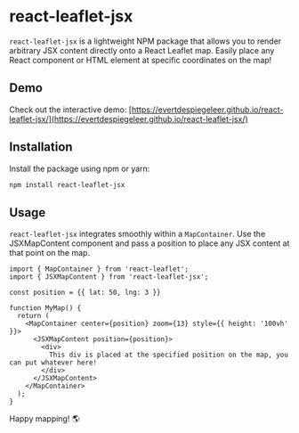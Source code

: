 # react-leaflet-jsx

`react-leaflet-jsx` is a lightweight NPM package that allows you to render arbitrary JSX content directly onto a React Leaflet map.
Easily place any React component or HTML element at specific coordinates on the map!

## Demo

Check out the interactive demo: [https://evertdespiegeleer.github.io/react-leaflet-jsx/](https://evertdespiegeleer.github.io/react-leaflet-jsx/)

## Installation

Install the package using npm or yarn:

```sh
npm install react-leaflet-jsx
```

## Usage

`react-leaflet-jsx` integrates smoothly within a `MapContainer`. Use the JSXMapContent component and pass a position to place any JSX content at that point on the map.


```tsx
import { MapContainer } from 'react-leaflet';
import { JSXMapContent } from 'react-leaflet-jsx';

const position = {{ lat: 50, lng: 3 }}

function MyMap() {
  return (
    <MapContainer center={position} zoom={13} style={{ height: '100vh' }}>
      <JSXMapContent position={position}>
        <div>
          This div is placed at the specified position on the map, you can put whatever here!
        </div>
      </JSXMapContent>
    </MapContainer>
  );
}
```

Happy mapping! 🌎